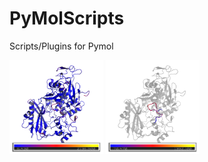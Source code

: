 # PyMolScripts
Scripts/Plugins for Pymol

<img src="/samplePics/bfactorRamp2.png" alt="Highlighted bfactors"
	title="whole protein bfactors highlighted" width="150" />
<img src="/samplePics/bfactorRamp1.png" alt="Highlighted region"
	title="loop region highlighted" width="150" />

